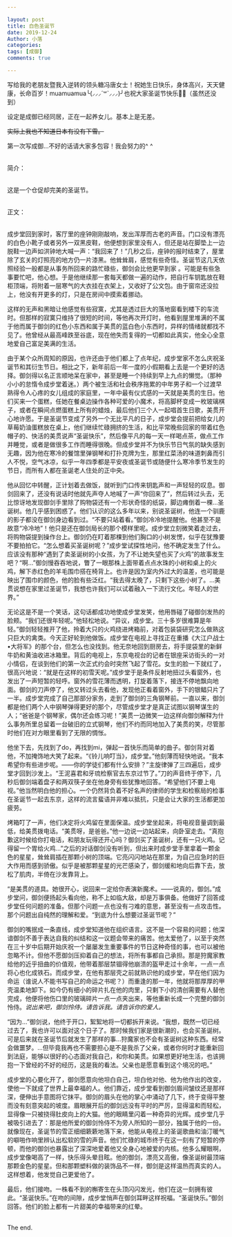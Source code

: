 ```yaml
---

layout: post
title: 白色圣诞节
date: 2019-12-24
Author: 小落
categories: 
tags: [成御]
comments: true

---
```


写给我的老朋友暨我入逆转的领头糖冯唐女士！祝她生日快乐，身体高兴，天天健康，长命百岁！muamuamua╰(⸝⸝⸝´꒳`⸝⸝⸝)╯也祝大家圣诞节快乐🎄🎄（虽然还没到）<br>

设定是成御已经同居，正在一起养女儿。基本上是无差。<br>

~~实际上我也不知道日本有没有下雪。~~<br>

第一次写成御…不好的话请大家多包容！我会努力的^ ^<br><br>



简介：<br><br>



这是一个仓促却完美的圣诞节。<br><br>


正文：<br><br>



成步堂回到家时，客厅里的座钟刚刚敲响，发出浑厚而古老的声音。门口没有漂亮的白色小靴子或者另外一双黑皮鞋，他便想到家里没有人，但还是站在脚垫上一边脱鞋一边声如洪钟地大喊一声：“我回来了！”几秒之后，座钟的报时结束了，屋里除了玄关的灯照亮的地方仍一片漆黑。他耸耸肩，感觉有些奇怪。圣诞节这几天依照经验一般都是从事务所回来的路忙碌些，御剑会比他更早到家 。可能是有些急事要忙吧，他心想。于是他继续那一套每天都做一遍的动作，把自行车钥匙放在鞋柜顶端，将附着一层寒气的大衣挂在衣架上，又收好了公文包。由于窗帘还没拉上，他没有开更多的灯，只是在房间中摸索着挪动。<br>



这样的无声和黑暗让他感觉有些寂寞，尤其是透过巨大的落地窗看到楼下的车流时。但那样的寂寞只维持了很短的时间，等他再次开灯时，他看到屋里堆满的不属于他而属于御剑的红色小东西和属于美贯的蓝白色小东西时，异样的情绪就都找不见了。他曾经从最高峰跌至谷底，现在他失而复得的一切都如此真实，他全心全意地爱自己富足美满的生活。<br>



由于某个众所周知的原因，也许还由于他们都上了点年纪，成步堂家不怎么庆祝圣诞节和其衍生节日。相比之下，新年前后一年一度的小假期看上去是一个更好的选择。御剑得以名正言顺地呆在家中，甚至是睡一个持续到早上九点的懒觉。（那种小小的怠惰令成步堂着迷。）两个被生活和社会秩序拖累的中年男子和一个过渡早熟得令人心疼的女儿组成的家庭里，一年中最有仪式感的一天就是美贯的生日。他们买来一个蛋糕，任她在餐桌边操作各种可爱的小魔术，将高脚杯变成一枚玻璃棋子，或者在瞬间点燃蛋糕上所有的蜡烛，最后他们三个人一起唱首生日歌，美贯开心地许愿。于是圣诞节变成了另外一个无比平凡的日子，成步堂会提前把给女儿的草莓奶油蛋糕放在桌上，他们继续忙碌拥挤的生活，和比平常晚些回家的带着红色帽子的、快活的美贯说声“圣诞快乐”，然后像平凡的每一天一样喝点茶，做点工作并睡觉，或者是做很多工作而睡得很晚。但成步堂并不为快乐节日气氛的缺失感到无趣，因为他在寒冷的餐馆里弹钢琴和打扑克牌为生，那里红菜汤的味道刺鼻而引人不悦，空气冰凉，似乎一年四季都是平安夜或圣诞节或随便什么寒冷季节发生的节日，而所有人都在圣诞老人住处的正中央。<br>



他从回忆中转醒，正计划着去做饭，就听到门口传来钥匙声和一声轻轻的叹息。御剑回来了，还没有说话时他就先声夺人地喊了一声“你回来了”，然后转过头去，无比惊讶地发现御剑手里除了购物袋还有一个形状奇怪的纸袋，脚边瘫倒着一棵…圣诞树。他几乎感到困惑了。他们认识的这么多年以来，别说圣诞树，他连一个驯鹿的影子都没在御剑身边看到过。“不要只站着看。”御剑冷冷地提醒他。他甚至不是故意“冷冷地”！他只是还在御剑局长的那个模样里呢。成步堂立刻微笑着走过去，将购物袋提到操作台上。御剑仍在盯着那棵到他们胸口的小树发愣，似乎在犹豫要不要拍拍它。“怎么想着买圣诞树呢？”成步堂试探性地问，他不确定发生了什么。应该没有那种“遇到了卖圣诞树的小女孩，为了不让她失望也买了火鸡”的故事发生吧？“啊…”御剑慢吞吞地说，瞥了一眼那株上面带着点点水珠的小树和桌上的火鸡，解下赤红色的羊毛围巾搭在椅背上。也许是因为室内外过大的温差，也可能是映出了围巾的颜色，他的脸有些泛红。“我去得太晚了，只剩下这些小树了。…美贯说想在家里过圣诞节，我想也许我们可以试着融入一下流行文化。年轻人的世界。”<br>



无论这是不是一个笑话，这句话都成功地使成步堂发笑，他用唇碰了碰御剑发热的脸颊。“我们还很年轻呢。”他轻松地说。“异议，成步堂。三十多岁很难算是年轻。”御剑轻轻推开了他，拎着大只的火鸡绕进烤箱前，对着包装袋研究怎么做熟这只巨大的禽类。今天正好轮到他做饭。成步堂在电视上寻找正在重播《大江户战士•大将军》的那个台，但怎么也没找到。他无奈地回到厨房去，将手提袋里的新鲜牛奶和黄油收进冰箱里。背后的电视上，东京电视台的记者在银座采访街头的一对小情侣，在谈到他们的第一次正式约会时突然飞起了雪花。女生的脸一下就红了，很高兴地说：“就是在这样的初雪天呢。”成步堂于是条件反射地扭过头看窗外，也发出了一声短暂的轻呼。窗外的雪花薄而透明，打旋着落下，接连不停地飘向地面。御剑的刀声停了，他又转过头去看他，发现他正看着窗外，手下的银鲳只片了一半。成步堂完成了自己那部分家务，走到了御剑的三角钢琴前。一直以来，御剑都是他们两个人中钢琴弹得更好的那个，尽管成步堂才是真正试图以钢琴谋生的人；“爸爸是个钢琴家，偶尔还会练习呢！”美贯一边微笑一边这样向御剑解释为什么事务所里总留着一台破旧的立式钢琴，他们不约而同地加入了美贯的笑，尽管那时他们在对方眼里看到了无限的惆怅。<br>



他坐下去，先找到了do，再找到mi，弹起一首快乐而简单的曲子。御剑背对着他，不加掩饰地大笑了起来。“《铃儿响叮当》，成步堂。”他刻薄而轻快地说。“我本希望你有些进步呢。——你的学徒们都有什么安排？”主旋律弹了三四遍后，成步堂才回到沙发上。“王泥喜君和牙琉检察官去东京过节了。”刀的声音终于停下，几秒后御剑端着盘子和两双筷子坐在他身旁有些犹豫地回答。“希望他们不要上电视。”他当然明白他的担心。一个仍然背负着不好名声的律师的学生和检察局的检事在圣诞节一起去东京，这样的流言蜚语并非难以抵抗，只是会让大家的生活都更加疲劳。<br>



烤箱叮了一声，他们决定将火鸡留在里面保温。成步堂坐起来，将电视音量调到最低，给美贯拨电话。“美贯呀，是爸爸。”他一边说一边站起来，向卧室走去。“真抱歉这时候给你打电话，和朋友玩得还开心吗？御剑买了圣诞树，还有一只火鸡。记得留一个胃给火鸡…”之后的对话御剑没有听到，但出来时成步堂手里拿着一颗金色的星星，耸耸肩插在那颗小树的顶端。它亮闪闪地站在那里，为自己应急时的巨大作用而感到骄傲。似乎是被那颗星星的光芒感染了，御剑缓和地向后靠下去，放松了肌肉，半倚在沙发靠背上。<br>



“是美贯的道具。她很开心，说回来一定给你表演新魔术。——说真的，御剑。”成步堂问，御剑便扬起头看向他，称不上如临大敌，却是万事俱备。他做好了回答成步堂任何问题的准备。但那个问题一点也没有刁难的意思，甚至没有一点攻击性。那个问题出自纯然的理解和爱。“到底为什么想要过圣诞节呢？”<br>



御剑的嘴抿成一条直线，成步堂知道他在组织语言。这不是一个容易的问题；他深谙御剑不善于表达自我的纠结和这一议题会带来的痛苦。他太爱他了，以至于突然在三十岁中后期开始庆祝一个屡屡发生重要事件的节日这种奇怪的事，也可以被他忽略不计。但他不愿御剑压抑着自己的想法，将所有事都自己承担。那是狩魔家教给他的近乎扭曲的价值观，他带着那层禁锢得他崩溃的盔甲走过十余年，一点一点将心也化成铁石。而成步堂，在他有那层壳之前就熟识他的成步堂，早在他们因为命运（谁说人不能书写自己的命运之书呢？）而重逢的那一年，他就将那厚厚的甲壳温柔地卸下。如今仍有细小的碎片扎在他的肉里，只剩下小的清创需要有人替他完成，他便将他伤口里的玻璃碎片一点一点夹出来，等他重新长成一个完整的御剑怜侍。*说出来吧，御剑怜侍。请告诉我。请告诉你的爱人。*<br>



“因为…”御剑说，他终于开口，絮絮地将一切都拆开来说。“我想，既然一切已经过去了，我也许可以面对这个日子了。那时候我们家是很新潮的，也会买圣诞树。可是后来就在圣诞节后就发生了那样的事…狩魔家也不会有圣诞树这种东西。经常会做噩梦。…但毕竟我再也不需要担心是不是我杀了父亲，或者你何时才能重新回到法庭，能够以很好的心态面对我自己，和你和美贯。如果想更好地生活，也该拥抱一下曾经的不好的经历，这是我的看法。父亲也是愿意看到这个境况的吧。”<br>



成步堂的心要化开了，御剑愿意向他坦白自己，坦白他对他、他为他作出的改变，使他一下就成了世界上最幸福的人。他们靠近，成步堂看到御剑眉间皱纹还是那样深，便伸出手意图将它抹平。御剑的眉头在他的掌心中涌动了几下，终于变得平整而没有刻意突起的坡度。眉眼展开后的御剑远没有平时的严厉，显得温和而轻松，显得像一只被挠得肚皮向上的大猫。他的眼睛里闪着一种奇异的光辉。成步堂几乎被吸引进去了：那是他所爱的御剑怜侍不为旁人所知的一部分，独属于他的一份。就像现在，圣诞节的雪正细细簌簌地落下来，他能从电视上的圣诞歌曲和油汀暖气的噼啪作响里辨认出松软的雪的声音。他们忙碌的城市终于在这一刻有了短暂的停顿，而他的御剑也暴露出了深深地爱着他又全身心地被爱的内核。他多么耀眼啊，成步堂像喝高了一样，快乐得头晕目眩。他的御剑，漂亮又高傲，像圣诞树最顶端那颗金色的星星。但和那颗塑料做的装饰品不一样，御剑是这样温热而真实的人。这样想着，他发觉自己更爱他了。<br>



最后，他们接吻。一株看不到的槲寄生在头顶闪闪发光，他们在这一刻拥有彼此。“圣诞快乐。”在吻的间隙，成步堂悄声在御剑耳畔这样祝福。“圣诞快乐。”御剑回答。他们的脸上都有一片甜美的幸福带来的红晕。<br><br>



The end.
